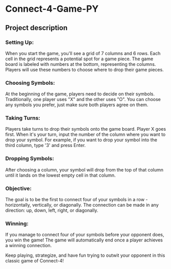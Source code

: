 # Connect-4-Game-PY

## Project description

### Setting Up:
When you start the game, you'll see a grid of 7 columns and 6 rows. Each cell in the grid represents a potential spot for a game piece.
The game board is labeled with numbers at the bottom, representing the columns. Players will use these numbers to choose where to drop their game pieces.

### Choosing Symbols:
At the beginning of the game, players need to decide on their symbols. Traditionally, one player uses "X" and the other uses "O". You can choose any symbols you prefer, just make sure both players agree on them.

### Taking Turns:
Players take turns to drop their symbols onto the game board. Player X goes first.
When it's your turn, input the number of the column where you want to drop your symbol. For example, if you want to drop your symbol into the third column, type '3' and press Enter.

### Dropping Symbols:
After choosing a column, your symbol will drop from the top of that column until it lands on the lowest empty cell in that column.

### Objective:
The goal is to be the first to connect four of your symbols in a row - horizontally, vertically, or diagonally.
The connection can be made in any direction: up, down, left, right, or diagonally.

### Winning:
If you manage to connect four of your symbols before your opponent does, you win the game!
The game will automatically end once a player achieves a winning connection.

Keep playing, strategize, and have fun trying to outwit your opponent in this classic game of Connect-4!
